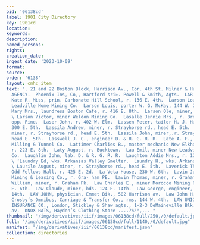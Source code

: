 ```yaml
---
pid: '06138cd'
label: 1901 City Directory
key: 1901cd
location: 
keywords: 
description: 
named_persons: 
rights: 
creation_date: 
ingest_date: '2023-10-09'
format: 
source: 
order: '6138'
layout: cmhc_item
text: ". 21 and 22 Boston Block, Harrison Av., Cor. 4th St. Milner & Hur PIONEER INSURANCE
  AGENCY.  Phoenix Ins, Co,, Hartford sri». Powell & Smith, Agts.  LAR 214 LAW  Larson
  Kate R. Miss, prin. Carbonate Hill School, r. 136 E. 4th.  Larson Louis, miner New
  Leadville Home Mining Co.  Larson Louis, porter W. G. McKay, 144 W. 2d.  Larson
  Mary Mrs., laundress Boston Cafe, r. 416 E. 8th.  Larson Ole, miner, r. 424 E. 4th.
  \ Larson Victor, miner Weldon Mining Co.  Lasalle Jennie Mrs., r. Brooklyn Heights,
  opp. Pine.  Laser John, r. 402 W. Elm.  Lassen Peter, tailor H. J. Haysom, rms.
  300 E. 5th.  Lassila Andrew, miner, r. Strayhorse rd., head E. 5th.  Lassila Henry,
  miner, r. Strayhorse rd., head E. 5th.  Lassila John, miner,.r. Strayhorse rd.,
  head E. 5th.  Lasswell J. C., engineer D. & R. G. R. R.  Late A. F., miner Yak Mining,
  Milling & Tunnel Co.  Lattimer Charlies B., master mechanic New Elkhorn Mining Co.,
  r. 223 E. 8th.  Laty August, r. Bucktown.  Lau Emil, miner New Leadville Home Mining
  Co.  Laughlin John, lab. D. & R. G. R. R.  Laughton Addie Mrs., r. 126 E. 13th.
  \ ‘Laundry Ed, wks. Arkansas Valley Smelter.  Laundry H., wks. Arkansas Valley Smelter.
  \ Laurile August, miner, r. Strayhorse rd., head E. 5th.  Laverick Thomas, janitor
  Odd Fellows Hall, r. 425 E. 2d.  La Veta House, 230 W. 6th.  Lavin John, miner Midas
  Mining & Leasing Co., r. Gra- ham PE.  Lavin Thomas, miner, r. Graham Pk.  Lavin
  William, miner, r. Graham Pk.  Law Charles E., miner Morocco Mining Co., rms. 201
  E. 6th.  Law Claude, miner, bds. 124 E. 14th.  Law George, engineer, bds. 124 E.
  14th.  LAW JOHN, physician, Emmet Bik., 502 Harrison av.  Law John H., stableman
  Crosby’s Omnibus, Carriage & Transfer Co., rms. 144 W. 4th.  LAW UNION AND CROWN
  INSURANCE CO., London, Stickley & Shaw agts., 1-2-3 DeMaineville Blk., 600 Harrison
  av.  KNOX HATS, Hayden’s Clothing Store ....7%°°,... "
thumbnail: "/img/derivatives/iiif/images/06138cd/full/250,/0/default.jpg"
full: "/img/derivatives/iiif/images/06138cd/full/1140,/0/default.jpg"
manifest: "/img/derivatives/iiif/06138cd/manifest.json"
collection: directories
---
```

